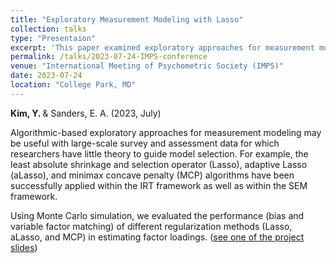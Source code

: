 ```yaml
---
title: "Exploratory Measurement Modeling with Lasso"
collection: talks
type: "Presentaion"
excerpt: 'This paper examined exploratory approaches for measurement modeling with Lasso.'
permalink: /talks/2023-07-24-IMPS-conference
venue: "International Meeting of Psychometric Society (IMPS)"
date: 2023-07-24
location: "College Park, MD"
---
```


<b> Kim, Y. </b> & Sanders, E. A. (2023, July)

Algorithmic-based exploratory approaches for measurement modeling may be useful with large-scale survey and assessment data for which researchers have little theory to guide model selection. For example, the least absolute shrinkage and selection operator (Lasso), adaptive Lasso (aLasso), and minimax concave penalty (MCP) algorithms have been successfully applied within the IRT framework  as well as within the SEM framework. 

Using Monte Carlo simulation, we evaluated the performance (bias and variable factor matching) of different regularization methods (Lasso, aLasso, and MCP) in estimating factor loadings. ([see one of the project slides](https://docs.google.com/presentation/d/1UGTAg1l5WIWCy5OBOphn09PhGlXC0bmRONm0nwN57NA/edit#slide=id.p1))
